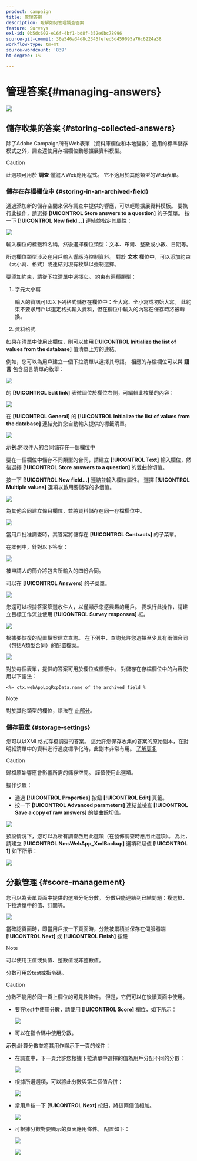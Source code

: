 ```yaml
---
product: campaign
title: 管理答案
description: 瞭解如何管理調查答案
feature: Surveys
exl-id: 0b5dc602-e16f-4bf1-bd8f-352e0bc78996
source-git-commit: 36e546a34d8c2345fefed5d459095a76c6224a38
workflow-type: tm+mt
source-wordcount: '839'
ht-degree: 1%

---
```


# 管理答案{#managing-answers}

![](../../assets/v7-only.svg)

## 儲存收集的答案 {#storing-collected-answers}

除了Adobe Campaign所有Web表單（資料庫欄位和本地變數）通用的標準儲存模式之外，調查還使用存檔欄位動態擴展資料模型。

>[!CAUTION]
>
>此選項可用於 **調查** 僅鍵入Web應用程式。 它不適用於其他類型的Web表單。

### 儲存在存檔欄位中 {#storing-in-an-archived-field}

通過添加新的儲存空間來保存調查中提供的響應，可以輕鬆擴展資料模板。 要執行此操作，請選擇 **[!UICONTROL Store answers to a question]** 的子菜單。 按一下 **[!UICONTROL New field...]** 連結並指定其屬性：

![](assets/s_ncs_admin_survey_new_space.png)

輸入欄位的標籤和名稱，然後選擇欄位類型：文本、布爾、整數或小數、日期等。

所選欄位類型涉及在用戶輸入響應時控制資料。 對於 **文本** 欄位中，可以添加約束（大小寫、格式）或連結到現有枚舉以強制選擇。

要添加約束，請從下拉清單中選擇它。 約束有兩種類型：

1. 字元大小寫

   輸入的資訊可以以下列格式儲存在欄位中：全大寫、全小寫或初始大寫。 此約束不要求用戶以選定格式輸入資料，但在欄位中輸入的內容在保存時將被轉換。

1. 資料格式

如果在清單中使用此欄位，則可以使用 **[!UICONTROL Initialize the list of values from the database]** 值清單上方的連結。

例如，您可以為用戶建立一個下拉清單以選擇其母語。 相應的存檔欄位可以與 **語言** 包含語言清單的枚舉：

![](assets/s_ncs_admin_survey_database_values_2b.png)

的 **[!UICONTROL Edit link]** 表徵圖位於欄位右側，可編輯此枚舉的內容：

![](assets/s_ncs_admin_survey_database_values_2c.png)

在 **[!UICONTROL General]** 的 **[!UICONTROL Initialize the list of values from the database]** 連結允許您自動輸入提供的標籤清單。

![](assets/s_ncs_admin_survey_database_values_2.png)

**示例**:將收件人的合同儲存在一個欄位中

要在一個欄位中儲存不同類型的合同，請建立 **[!UICONTROL Text]** 輸入欄位，然後選擇 **[!UICONTROL Store answers to a question]** 的雙曲餘切值。

按一下 **[!UICONTROL New field...]** 連結並輸入欄位屬性。 選擇 **[!UICONTROL Multiple values]** 選項以啟用要儲存的多個值。

![](assets/s_ncs_admin_survey_storage_multi_ex1.png)

為其他合同建立條目欄位，並將資料儲存在同一存檔欄位中。

![](assets/s_ncs_admin_survey_storage_multi_ex2.png)

當用戶批准調查時，其答案將儲存在 **[!UICONTROL Contracts]** 的子菜單。

在本例中，針對以下答案：

![](assets/s_ncs_admin_survey_storage_multi_ex3.png)

被申請人的簡介將包含所輸入的四份合同。

可以在 **[!UICONTROL Answers]** 的子菜單。

![](assets/s_ncs_admin_survey_storage_multi_ex4.png)

您還可以根據答案篩選收件人，以僅顯示您感興趣的用戶。 要執行此操作，請建立目標工作流並使用 **[!UICONTROL Survey responses]** 框。

![](assets/s_ncs_admin_survey_read_responses_wf.png)

根據要恢復的配置檔案建立查詢。 在下例中，查詢允許您選擇至少具有兩個合同（包括A類型合同）的配置檔案。

![](assets/s_ncs_admin_survey_read_responses_edit.png)

對於每個表單，提供的答案可用於欄位或標籤中。 對儲存在存檔欄位中的內容使用以下語法：

```
<%= ctx.webAppLogRcpData.name of the archived field %
```

>[!NOTE]
>
>對於其他類型的欄位，語法在 [此部分](../../platform/using/about-queries-in-campaign.md)。

### 儲存設定 {#storage-settings}

您可以以XML格式存檔調查的答案。 這允許您保存收集的答案的原始副本，在對明細清單中的資料進行過度標準化時，此副本非常有用。 [了解更多](../../surveys/using/publish--track-and-use-collected-data.md#standardizing-data)

>[!CAUTION]
>
>歸檔原始響應會影響所需的儲存空間。 謹慎使用此選項。

操作步驟：

* 通過 **[!UICONTROL Properties]** 按鈕 **[!UICONTROL Edit]** 頁籤。
* 按一下 **[!UICONTROL Advanced parameters]** 連結並檢查 **[!UICONTROL Save a copy of raw answers]** 的雙曲餘切值。

![](assets/s_ncs_admin_survey_xml_archive_option.png)

預設情況下，您可以為所有調查啟用此選項（在發佈調查時應用此選項）。 為此，請建立 **[!UICONTROL NmsWebApp_XmlBackup]** 選項和賦值 **[!UICONTROL 1]** 如下所示：

![](assets/s_ncs_admin_survey_xml_global_option.png)

## 分數管理 {#score-management}

您可以為表單頁面中提供的選項分配分數。 分數只能連結到已結問題：複選框、下拉清單中的值、訂閱等。

![](assets/s_ncs_admin_survey_score_create.png)

當確認頁面時，即當用戶按一下頁面時，分數被累積並保存在伺服器端 **[!UICONTROL Next]** 或 **[!UICONTROL Finish]** 按鈕

>[!NOTE]
>
>可以使用正值或負值、整數值或非整數值。

分數可用於test或指令碼。

>[!CAUTION]
>
>分數不能用於同一頁上欄位的可見性條件。 但是，它們可以在後續頁面中使用。

* 要在test中使用分數，請使用 **[!UICONTROL Score]** 欄位，如下所示：

   ![](assets/s_ncs_admin_survey_score_in_a_test.png)

* 可以在指令碼中使用分數。

**示例**:計算分數並將其用作顯示下一頁的條件：

* 在調查中，下一頁允許您根據下拉清單中選擇的值為用戶分配不同的分數：

   ![](assets/s_ncs_admin_survey_score_exa.png)

* 根據所選選項，可以將此分數與第二個值合併：

   ![](assets/s_ncs_admin_survey_score_exb.png)

* 當用戶按一下 **[!UICONTROL Next]** 按鈕，將這兩個值相加。

   ![](assets/s_ncs_admin_survey_score_exe.png)

* 可根據分數對要顯示的頁面應用條件。 配置如下：

   ![](assets/s_ncs_admin_survey_score_exd.png)

   ![](assets/s_ncs_admin_survey_score_exg.png)
